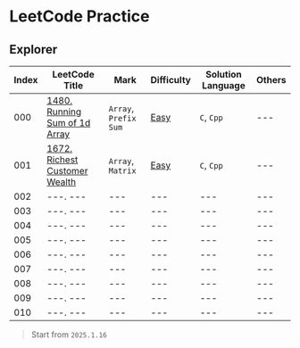 # LeetCode Practice

## Explorer

| Index | LeetCode Title | Mark | Difficulty | Solution Language | Others |
| --- | --- | --- | --- | --- | --- |
| 000 | [1480. Running Sum of 1d Array](/EASY/1480.%20Running%20Sum%20of%201d%20Array/) | `Array`, `Prefix Sum` | [Easy](/EASY/) | `C`, `Cpp` | --- |
| 001 | [1672. Richest Customer Wealth](/EASY/1672.%20Richest%20Customer%20Wealth/) | `Array`, `Matrix` | [Easy](/EASY/) | `C`, `Cpp` | --- |
| 002 | ---. --- | --- | --- | --- | --- |
| 003 | ---. --- | --- | --- | --- | --- |
| 004 | ---. --- | --- | --- | --- | --- |
| 005 | ---. --- | --- | --- | --- | --- |
| 006 | ---. --- | --- | --- | --- | --- |
| 007 | ---. --- | --- | --- | --- | --- |
| 008 | ---. --- | --- | --- | --- | --- |
| 009 | ---. --- | --- | --- | --- | --- |
| 010 | ---. --- | --- | --- | --- | --- |

> Start from `2025.1.16`
